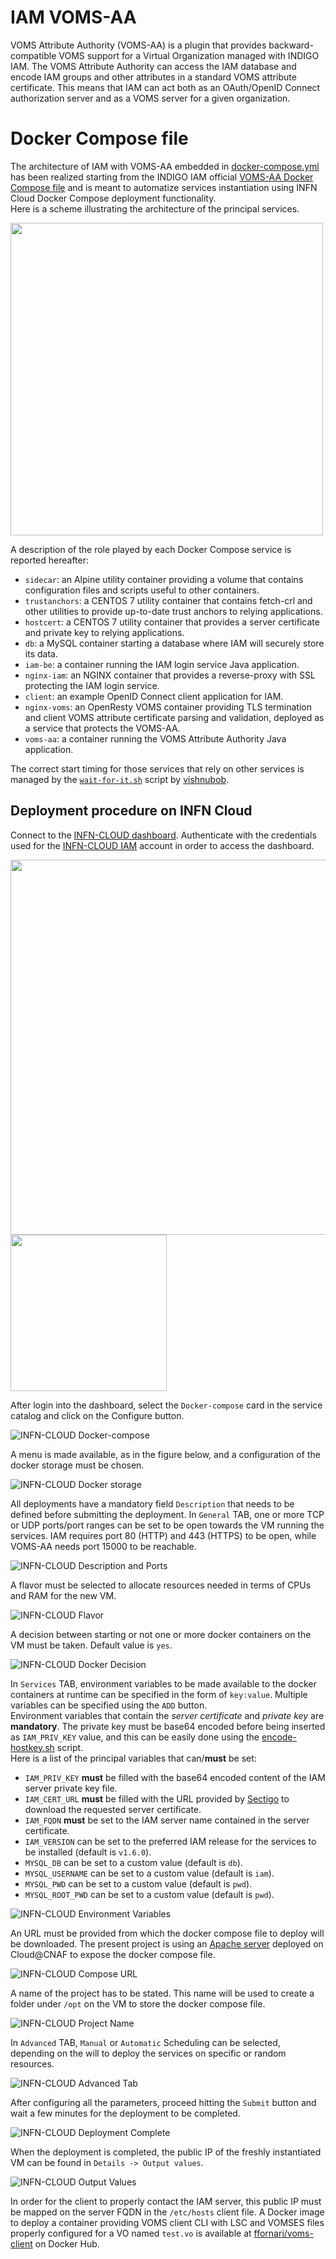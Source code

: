 # IAM VOMS-AA

VOMS Attribute Authority (VOMS-AA) is a plugin that provides backward-compatible VOMS support for a Virtual Organization managed with INDIGO IAM.
The VOMS Attribute Authority can access the IAM database and encode IAM groups and other attributes in a standard VOMS attribute certificate. This means that IAM can act both as an OAuth/OpenID Connect authorization server and as a VOMS server for a given organization. 

# Docker Compose file

The architecture of IAM with VOMS-AA embedded in [docker-compose.yml](https://baltig.infn.it/fornari/iam-voms-aa/-/blob/main/compose/docker-compose.yml) has been realized starting from the INDIGO IAM official [VOMS-AA Docker Compose file](https://github.com/indigo-iam/voms-aa/blob/master/compose/docker-compose.yml) and is meant to automatize services instantiation using INFN Cloud Docker Compose deployment functionality.  
Here is a scheme illustrating the architecture of the principal services.

<img src="pictures/iam-voms-aa.png?raw=true" width="500"/>

A description of the role played by each Docker Compose service is reported hereafter:

* `sidecar`: an Alpine utility container providing a volume that contains configuration files and scripts useful to other containers.
* `trustanchors`: a CENTOS 7 utility container that contains fetch-crl and other utilities to provide up-to-date trust anchors to relying applications.
* `hostcert`: a CENTOS 7 utility container that provides a server certificate and private key to relying applications.
* `db`: a MySQL container starting a database where IAM will securely store its data.
* `iam-be`: a container running the IAM login service Java application.
* `nginx-iam`: an NGINX container that provides a reverse-proxy with SSL protecting the IAM login service.  
* `client`: an example OpenID Connect client application for IAM.
* `nginx-voms`: an OpenResty VOMS container providing TLS termination and client VOMS attribute certificate parsing and validation, deployed as a service that protects the VOMS-AA.
* `voms-aa`: a container running the VOMS Attribute Authority Java application.

The correct start timing for those services that rely on other services is managed by the [`wait-for-it.sh`](https://github.com/vishnubob/wait-for-it) script by [vishnubob](https://github.com/vishnubob).

Deployment procedure on INFN Cloud
-----------

Connect to the [INFN-CLOUD dashboard](https://my.cloud.infn.it/). Authenticate with the credentials used for the [INFN-CLOUD IAM](https://iam.cloud.infn.it/login) account in order to access the dashboard.

<img src="pictures/infn_cloud_new_dashb.png?raw=true" width="600"/> <img src="pictures/infn_cloud_iam_login.png?raw=true" width="250"/>

After login into the dashboard, select the `Docker-compose` card in the service catalog and click on the Configure button.

![INFN-CLOUD Docker-compose](pictures/infn_cloud_docker_compose_card.png?raw=true "INFN-CLOUD Docker-compose")

A menu is made available, as in the figure below, and a configuration of the docker storage must be chosen.

![INFN-CLOUD Docker storage](pictures/infn_cloud_docker_storage.png?raw=true "INFN-CLOUD Docker storage")

All deployments have a mandatory field `Description` that needs to be defined before submitting the deployment. In `General` TAB, one or more TCP or UDP ports/port ranges can be set to be open towards the VM running the services. IAM requires port 80 (HTTP) and 443 (HTTPS) to be open, while VOMS-AA needs port 15000 to be reachable.

![INFN-CLOUD Description and Ports](pictures/infn_cloud_description_ports.png?raw=true "INFN-CLOUD Description and Ports")

A flavor must be selected to allocate resources needed in terms of CPUs and RAM for the new VM.

![INFN-CLOUD Flavor](pictures/infn_cloud_flavor.png?raw=true "INFN-CLOUD Flavor")

A decision between starting or not one or more docker containers on the VM must be taken. Default value is `yes`.

![INFN-CLOUD Docker Decision](pictures/infn_cloud_docker_decision.png?raw=true "INFN-CLOUD Docker Decision")

In `Services` TAB, environment variables to be made available to the docker containers at runtime can be specified in the form of `key:value`. Multiple variables can be specified using the `ADD` button.  
Environment variables that contain the *server certificate* and *private key* are **mandatory**. The private key must be base64 encoded before being inserted as `IAM_PRIV_KEY` value, and this can be easily done using the [encode-hostkey.sh](https://baltig.infn.it/fornari/iam-voms-aa/-/blob/main/scripts/encode-hostkey.sh) script.  
Here is a list of the principal variables that can/**must** be set:

* `IAM_PRIV_KEY` **must** be filled with the base64 encoded content of the IAM server private key file.
* `IAM_CERT_URL` **must** be filled with the URL provided by [Sectigo](https://www.sectigostore.com) to download the requested server certificate. 
* `IAM_FQDN` **must** be set to the IAM server name contained in the server certificate.
* `IAM_VERSION` can be set to the preferred IAM release for the services to be installed (default is `v1.6.0`).
* `MYSQL_DB` can be set to a custom value (default is `db`).
* `MYSQL_USERNAME` can be set to a custom value (default is `iam`).
* `MYSQL_PWD` can be set to a custom value (default is `pwd`).
* `MYSQL_ROOT_PWD` can be set to a custom value (default is `pwd`).

![INFN-CLOUD Environment Variables](pictures/infn_cloud_env_vars.png?raw=true "INFN-CLOUD Environment Variables")

An URL must be provided from which the docker compose file to deploy will be downloaded. The present project is using an [Apache server](http://131.154.97.87:8080/docker-compose) deployed on Cloud@CNAF to expose the docker compose file.

![INFN-CLOUD Compose URL](pictures/infn_cloud_compose_url.png?raw=true "INFN-CLOUD Compose URL")

A name of the project has to be stated. This name will be used to create a folder under `/opt` on the VM to store the docker compose file.

![INFN-CLOUD Project Name](pictures/infn_cloud_project_name.png?raw=true "INFN-CLOUD Project Name")

In `Advanced` TAB, `Manual` or `Automatic` Scheduling can be selected, depending on the will to deploy the services on specific or random resources.

![INFN-CLOUD Advanced Tab](pictures/infn_cloud_advanced_tab.png?raw=true "INFN-CLOUD Advanced Tab")

After configuring all the parameters, proceed hitting the `Submit` button and wait a few minutes for the deployment to be completed.

![INFN-CLOUD Deployment Complete](pictures/infn_cloud_deployment_complete.png?raw=true "INFN-CLOUD Deployment Complete")

When the deployment is completed, the public IP of the freshly instantiated VM can be found in `Details -> Output values`.

![INFN-CLOUD Output Values](pictures/infn_cloud_output_values.png?raw=true "INFN-CLOUD Output Values")

In order for the client to properly contact the IAM server, this public IP must be mapped on the server FQDN in the `/etc/hosts` client file.
A Docker image to deploy a container providing VOMS client CLI with LSC and VOMSES files properly configured for a VO named `test.vo` is available at [ffornari/voms-client](https://hub.docker.com/repository/docker/ffornari/voms-client) on Docker Hub.



